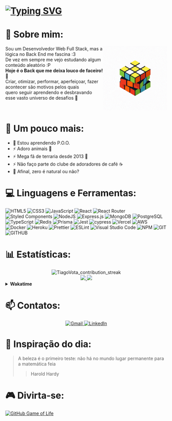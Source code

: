 # [![Typing SVG](https://readme-typing-svg.herokuapp.com?color=BF00BB&lines=Oi+oi+%F0%9F%91%BE+Sou+o+Tiago!;Seja+Bem-vindes+%5C%E2%80%A2%2F)](https://git.io/typing-svg)

# 🔎 **Sobre mim:**

<img align="right" alt="Rubik Cube GIF" src="./assets/rubik-cube.gif" width="200" height="200" />

<p>
	Sou um Desenvolvedor Web Full Stack, mas a lógica no Back End me fascina :3 <br>
	De vez em sempre me vejo estudando algum conteúdo aleatório :P <br> 
	<strong>Hoje é o Back que me deixa louco de faceiro! 💜 </strong> <br>
	Criar, otimizar, performar, aperfeiçoar, fazer acontecer são motivos pelos quais <br> 
	quero seguir aprendendo e desbravando esse vasto universo de desafios 🚀
</p>

<br/>

# 👀 **Um pouco mais:**

- 🌱 Estou aprendendo P.O.O. 
- ⚡ Adoro animais 🦎
- ⚡ Mega fã de terraria desde 2013 🌳
- ⚡ Não faço parte do clube de adoradores de café ☕
- 🤔 Afinal, zero é natural ou não?

#

# 💻 **Linguagens e Ferramentas:**

![HTML5](https://img.shields.io/badge/html5-%23E34F26.svg?style=for-the-badge&logo=html5&logoColor=white)
![CSS3](https://img.shields.io/badge/css3-%231572B6.svg?style=for-the-badge&logo=css3&logoColor=white)
![JavaScript](https://img.shields.io/badge/javascript-%23323330.svg?style=for-the-badge&logo=javascript&logoColor=%23F7DF1E)
![React](https://img.shields.io/badge/react-%2320232a.svg?style=for-the-badge&logo=react&logoColor=%2361DAFB)
![React Router](https://img.shields.io/badge/React_Router-CA4245?style=for-the-badge&logo=react-router&logoColor=white)
![Styled Components](https://img.shields.io/badge/styled--components-DB7093?style=for-the-badge&logo=styled-components&logoColor=white)
![NodeJS](https://img.shields.io/badge/node.js-6DA55F?style=for-the-badge&logo=node.js&logoColor=white)
![Express.js](https://img.shields.io/badge/express.js-%23404d59.svg?style=for-the-badge&logo=express&logoColor=%2361DAFB)
![MongoDB](https://img.shields.io/badge/MongoDB-%234ea94b.svg?style=for-the-badge&logo=mongodb&logoColor=white)
![PostgreSQL](https://img.shields.io/badge/PostgreSQL-316192?style=for-the-badge&logo=postgresql&logoColor=white)
![TypeScript](https://img.shields.io/badge/typescript-%23007ACC.svg?style=for-the-badge&logo=typescript&logoColor=white)
![Redis](https://img.shields.io/badge/redis-%23DD0031.svg?style=for-the-badge&logo=redis&logoColor=white)
![Prisma](https://img.shields.io/badge/Prisma-3982CE?style=for-the-badge&logo=Prisma&logoColor=white)
![Jest](https://img.shields.io/badge/-jest-%23C21325?style=for-the-badge&logo=jest&logoColor=white) 
![cypress](https://img.shields.io/badge/-cypress-%23E5E5E5?style=for-the-badge&logo=cypress&logoColor=058a5e)
![Vercel](https://img.shields.io/badge/Vercel-000000?style=for-the-badge&logo=vercel&logoColor=white)
![AWS](https://img.shields.io/badge/Amazon_AWS-FF9900?style=for-the-badge&logo=amazonaws&logoColor=white)
![Docker](https://img.shields.io/badge/Docker-2CA5E0?style=for-the-badge&logo=docker&logoColor=white)
![Heroku](https://img.shields.io/badge/Heroku-430098?style=for-the-badge&logo=heroku&logoColor=white)
![Prettier](https://img.shields.io/badge/prettier-1A2C34?style=for-the-badge&logo=prettier&logoColor=F7BA3E)
![ESLint](https://img.shields.io/badge/eslint-3A33D1?style=for-the-badge&logo=eslint&logoColor=white)
![Visual Studio Code](https://img.shields.io/badge/Visual%20Studio%20Code-0078d7.svg?style=for-the-badge&logo=visual-studio-code&logoColor=white)
![NPM](https://img.shields.io/badge/npm-CB3837?style=for-the-badge&logo=npm&logoColor=white)
![GIT](https://img.shields.io/badge/GIT-E44C30?style=for-the-badge&logo=git&logoColor=white)
![GITHUB](https://img.shields.io/badge/GitHub-100000?style=for-the-badge&logo=github&logoColor=white)

#

# 📊 **Estatísticas:**

<div width="100%" align="center">
    <img height="170px" src="https://github-readme-streak-stats.herokuapp.com/?user=TiagoVota&theme=black-ice&hide_border=true&stroke=0000&background=696969&ring=fff&fire=fff&currStreakLabel=fff&title_color=000text_color=000" alt="TiagoVota_contribution_streak" />
</div>

<div width="100%" align="center">
  <a href="https://github.com/TiagoVota?tab=repositories" target="_blank">
    <img height="160" src="https://github-readme-stats.vercel.app/api/?username=TiagoVota&show_icons=true&hide_border=true&title_color=ffffff&text_color=ffffff&icon_color=fff&bg_color=0,696969,363636,1C1C1C,1C1C1C" />
  </a>
  <a href="https://github.com/TiagoVota?tab=repositories" target="_blank">
    <img height="160" src="https://github-readme-stats.vercel.app/api/top-langs/?username=TiagoVota&langs_count=8&layout=compact&hide_border=true&title_color=ffffff&icon_color=00bfbf&text_color=c9d1d9&bg_color=0,1C1C1C,1C1C1C,000000" />
  </a>
</div>

<details>
<summary><b>Wakatime</b></summary>
	<a href="https://wakatime.com/@09a271b2-43dc-40b1-bb73-0b4f8f20ddb0">
		<img src="https://wakatime.com/badge/user/09a271b2-43dc-40b1-bb73-0b4f8f20ddb0.svg" alt="Total time coded since Jun 30 2021" />
	</a>
</details>

#

# 📫 **Contatos:**

<div align="center">
  <a href="mailto:tiagovotacucco@gmail.com" target="_blank">
    <img src="https://img.shields.io/badge/Gmail-D14836?style=for-the-badge&logo=gmail&logoColor=white" title="Gmail" />
  </a>
  <a href="https://www.linkedin.com/in/tiago-vota-cucco/" target="_blank">
    <img src="https://img.shields.io/badge/LinkedIn-0077B5?style=for-the-badge&logo=linkedin&logoColor=white" title="LinkedIn" />
  </a>
</div>

#

# 💭 **Inspiração do dia:**

>A beleza é o primeiro teste: não há no mundo lugar permanente para a matemática feia
>>Harold Hardy

#

# 🎮 **Divirta-se:**

[![GitHub Game of Life](https://github4life.herokuapp.com/TiagoVota.gif?z=6)](https://github4life.herokuapp.com/TiagoVota)
